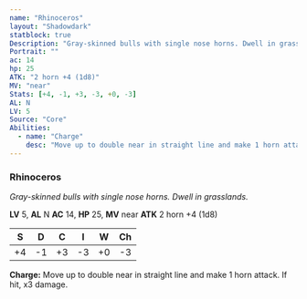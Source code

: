```yaml
---
name: "Rhinoceros"
layout: "Shadowdark"
statblock: true
Description: "Gray-skinned bulls with single nose horns. Dwell in grasslands."
Portrait: ""
ac: 14
hp: 25
ATK: "2 horn +4 (1d8)"
MV: "near"
Stats: [+4, -1, +3, -3, +0, -3]
AL: N
LV: 5
Source: "Core"
Abilities:
  - name: "Charge"
    desc: "Move up to double near in straight line and make 1 horn attack. If hit, x3 damage."
---
```


### Rhinoceros

_Gray-skinned bulls with single nose horns. Dwell in grasslands._

**LV** 5, **AL** N
**AC** 14, **HP** 25, **MV** near
**ATK** 2 horn +4 (1d8)

|  S  |  D  |  C  |  I  |  W  |  Ch  |
|:---:|:---:|:---:|:---:|:---:|:----:|
| +4 | -1 | +3 | -3 | +0 | -3 |

**Charge:** Move up to double near in straight line and make 1 horn attack. If hit, x3 damage.

